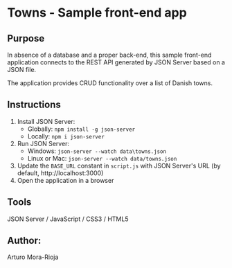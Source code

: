 # Towns - Sample front-end app

## Purpose
In absence of a database and a proper back-end, this sample front-end application connects to the REST API generated by JSON Server based on a JSON file.

The application provides CRUD functionality over a list of Danish towns.

## Instructions
1. Install JSON Server:
    - Globally: `npm install -g json-server`
    - Locally: `npm i json-server`
2. Run JSON Server: 
    - Windows: `json-server --watch data\towns.json`
    - Linux or Mac: `json-server --watch data/towns.json`
3. Update the `BASE_URL` constant in `script.js` with JSON Server's URL (by default, http://localhost:3000)
4. Open the application in a browser


## Tools
JSON Server / JavaScript / CSS3 / HTML5

## Author:
Arturo Mora-Rioja